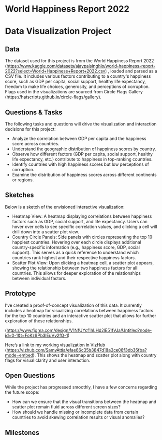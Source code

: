 # World Happiness Report 2022
# Data Visualization Project

## Data

The dataset used for this project is from the World Happiness Report 2022 (https://www.kaggle.com/datasets/ajaypalsinghlo/world-happiness-report-2022?select=World+Happiness+Report+2022.csv) , loaded and parsed as a CSV file. It includes various factors contributing to a country's happiness score, such as GDP per capita, social support, healthy life expectancy, freedom to make life choices, generosity, and perceptions of corruption. Flags used in the visualizations are sourced from Circle Flags Gallery (https://hatscripts.github.io/circle-flags/gallery).


## Questions & Tasks

The following tasks and questions will drive the visualization and interaction decisions for this project:

 * Analyze the correlation between GDP per capita and the happiness score across countries.
 * Understand the geographic distribution of happiness scores by country.
 * Observe how different factors (GDP per capita, social support, healthy life expectancy, etc.) contribute to happiness in top-ranking countries.
 * Identify countries with high happiness scores but low perceptions of corruption.
 * Examine the distribution of happiness scores across different continents or regions.

## Sketches

Below is a sketch of the envisioned interactive visualization:

* Heatmap View: A heatmap displaying correlations between happiness factors such as GDP, social support,
  and life expectancy. Users can hover over cells to see specific correlation values, and clicking
  a cell will drill down into a scatter plot view.
 * Country Circle Panels: Side panels with circles representing the top 10 happiest countries.
   Hovering over each circle displays additional country-specific information (e.g., happiness score, GDP, social support).
   This serves as a quick reference to understand which countries rank highest and their respective happiness factors.
 * Scatter Plot View: Upon clicking a heatmap cell, a scatter plot appears, showing the relationship between two happiness factors for all countries.
   This allows for deeper exploration of the relationships between individual factors.
   
## Prototype

I’ve created a proof-of-concept visualization of this data. It currently includes a heatmap for visualizing correlations 
between happiness factors for the top 10 countries and an interactive scatter plot that allows for further exploration of these relationships.

(https://www.figma.com/design/V1NfUYcf1hLHd2lE51fVJa/Untitled?node-id=0-1&t=FoKz9Pb3IEuVv2fQ-1)

Here’s a link to my working visualization in VizHub (https://vizhub.com/SamyAttia/efae66c35b3847d18a3ce08f3db35fba?mode=embed). 
This shows the heatmap and scatter plot along with country flags for visual clarity and user interaction.


## Open Questions

While the project has progressed smoothly, I have a few concerns regarding the future scope:

* How can we ensure that the visual transitions between the heatmap and scatter plot remain fluid across different screen sizes?
* How should we handle missing or incomplete data from certain countries to avoid skewing correlation results or visual anomalies?


## Milestones
